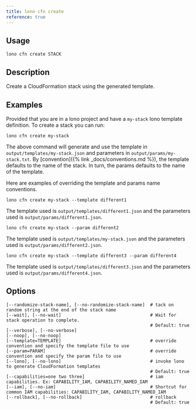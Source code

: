 ```yaml
---
title: lono cfn create
reference: true
---
```


## Usage

    lono cfn create STACK

## Description

Create a CloudFormation stack using the generated template.

## Examples

Provided that you are in a lono project and have a `my-stack` lono template definition.  To create a stack you can run:

    lono cfn create my-stack

The above command will generate and use the template in `output/templates/my-stack.json` and parameters in `output/params/my-stack.txt`.  By [convention]({% link _docs/conventions.md %}), the template defaults to the name of the stack.  In turn, the params defaults to the name of the template.

Here are examples of overriding the template and params name conventions.

    lono cfn create my-stack --template different1

The template used is `output/templates/different1.json` and the parameters used is `output/params/different1.json`.

    lono cfn create my-stack --param different2

The template used is `output/templates/my-stack.json` and the parameters used is `output/params/different2.json`.

    lono cfn create my-stack --template different3 --param different4

The template used is `output/templates/different3.json` and the parameters used is `output/params/different4.json`.


## Options

```
[--randomize-stack-name], [--no-randomize-stack-name]  # tack on random string at the end of the stack name
[--wait], [--no-wait]                                  # Wait for stack operation to complete.
                                                       # Default: true
[--verbose], [--no-verbose]                            
[--noop], [--no-noop]                                  
[--template=TEMPLATE]                                  # override convention and specify the template file to use
[--param=PARAM]                                        # override convention and specify the param file to use
[--lono], [--no-lono]                                  # invoke lono to generate CloudFormation templates
                                                       # Default: true
[--capabilities=one two three]                         # iam capabilities. Ex: CAPABILITY_IAM, CAPABILITY_NAMED_IAM
[--iam], [--no-iam]                                    # Shortcut for common IAM capabilities: CAPABILITY_IAM, CAPABILITY_NAMED_IAM
[--rollback], [--no-rollback]                          # rollback
                                                       # Default: true
```

